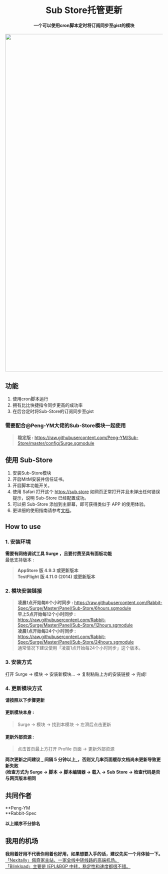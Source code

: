 <h1 align="center">Sub Store托管更新</h1>

<h4 align="center">一个可以使用cron脚本定时将订阅同步至gist的模块 </h4>

<p align="center">
<img src="https://raw.githubusercontent.com/Rabbit-Spec/Surge/Master/Panel/Sub-Store/img/Sub-Store.jpg" width="1080"></img>
</p>

## 功能
1. 使用cron脚本运行
2. 拥有比比快捷指令同步更高的成功率
3. 在后台定时将Sub-Store的订阅同步至gist

### 需要配合@Peng-YM大佬的Sub-Store模块一起使用
> **稳定版 :** https://raw.githubusercontent.com/Peng-YM/Sub-Store/master/config/Surge.sgmodule<br>

## 使用 Sub-Store
1. 安装Sub-Store模块
2. 开启MitM安装并信任证书。
3. 开启脚本功能开关。
4. 使用 Safari 打开这个 https://sub.store 如网页正常打开并且未弹出任何错误提示，说明 Sub-Store 已经配置成功。
5. 可以把 Sub-Store 添加到主屏幕，即可获得类似于 APP 的使用体验。
6. 更详细的使用指南请参考[文档](https://www.notion.so/Sub-Store-6259586994d34c11a4ced5c406264b46)。

## How to use
### 1. 安装环境
**需要有网络调试工具 Surge ，且要付费至具有面板功能**<br>
最低支持版本 :<br>
>**AppStore 版 4.9.3 或更新版本**<br>
>**TestFlight 版 4.11.0 (2014) 或更新版本**
### 2. 模块安装链接
> **凌晨1点开始每6个小时同步 :** https://raw.githubusercontent.com/Rabbit-Spec/Surge/Master/Panel/Sub-Store/6hours.sgmodule<br>
> **早上5点开始每12个小时同步 :** https://raw.githubusercontent.com/Rabbit-Spec/Surge/Master/Panel/Sub-Store/12hours.sgmodule<br>
> **凌晨1点开始每24个小时同步 :** https://raw.githubusercontent.com/Rabbit-Spec/Surge/Master/Panel/Sub-Store/24hours.sgmodule<br>
通常情况下建议使用「凌晨1点开始每24个小时同步」这个版本。

### 3. 安装方式
打开 Surge -> 模块 -> 安装新模块... -> 复制粘贴上方的安装链接 -> 完成!
### 4. 更新模块方式
**请按照以下步骤更新**<br>
#### 更新模块本身 : 
>Surge -> 模块 -> 找到本模块 -> 左滑后点击更新<br>
#### 更新外部资源 : 
>点击首页最上方打开 Profile 页面 -> 更新外部资源 <br>

**两次更新之间建议 _ 间隔 5 分钟以上_，否则又几率页面缓存文档尚未更新导致更新失败<br>
(检查方式为 Surge -> 脚本 -> 脚本编辑器 -> 载入 -> Sub Store -> 检查代码是否与网页版本相同**

## 共同作者
**Peng-YM<br>
**Rabbit-Spec<br>

__以上順序不分排名__

## 我用的机场
**我用着好用不代表你用着也好用，如果想要入手的话，建议先买一个月体验一下。**<br>
[「Nexitally」佩奇家主站，一家全线中转线路的高端机场。](https://naixii.com/signupbyemail.aspx?MemberCode=0b532ff85dda43e595fb1ae17843ae6d20211110231626) <br>
[「Blinkload」主要是 IEPL&BGP 中转，稳定性和速度都很不错。](https://blinkload.to/aff/CLnL) <br>
